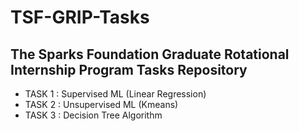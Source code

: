 # TSF-GRIP-Tasks
The Sparks Foundation Graduate Rotational Internship Program Tasks Repository
---

- TASK 1 : Supervised ML (Linear Regression)
- TASK 2 : Unsupervised ML (Kmeans)
- TASK 3 : Decision Tree Algorithm
